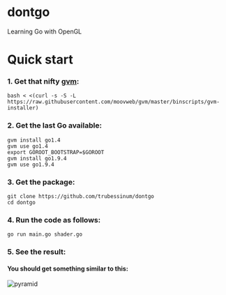 # dontgo
Learning Go with OpenGL

# Quick start
### 1. Get that nifty [gvm](https://github.com/moovweb/gvm):

```
bash < <(curl -s -S -L https://raw.githubusercontent.com/moovweb/gvm/master/binscripts/gvm-installer)
```

### 2. Get the last Go available:

```
gvm install go1.4
gvm use go1.4
export GOROOT_BOOTSTRAP=$GOROOT
gvm install go1.9.4
gvm use go1.9.4
```

### 3. Get the package:
```
git clone https://github.com/trubessinum/dontgo
cd dontgo
```

### 4. Run the code as follows:

```
go run main.go shader.go
```

### 5. See the result:
#### You should get something similar to this:
![pyramid](https://i.imgur.com/Acopm0F.gif)
